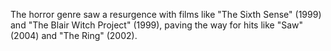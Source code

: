 The horror genre saw a resurgence with films like "The Sixth Sense" (1999) and "The Blair Witch Project" (1999), paving the way for hits like "Saw" (2004) and "The Ring" (2002).
